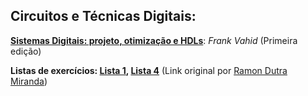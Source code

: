 Circuitos e Técnicas Digitais:
------------------------------

[**Sistemas Digitais: projeto, otimização e HDLs**][vahid]: *Frank Vahid* (Primeira edição)

**Listas de exercícios: [Lista 1][L1], [Lista 4][L4]** (Link original por [Ramon Dutra Miranda][linkramon])



[vahid]: https://drive.google.com/file/d/0B8eSwDIKbcFKTXFURjFKLXZlVG8
[L1]: https://drive.google.com/open?id=0B8eSwDIKbcFKc0hJR2lkbmp5dzg
[L4]: https://drive.google.com/open?id=0B8eSwDIKbcFKSW5RbUxzRV9zTmM

[linkramon]: http://ramon.blog.br/computacao/
